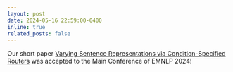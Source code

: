 ```yaml
---
layout: post
date: 2024-05-16 22:59:00-0400
inline: true
related_posts: false
---
```


Our short paper [Varying Sentence Representations via Condition-Specified Routers](https://www.bigai.ai/wp-content/uploads/2024/10/EMNLP_2024__VaryingSentenceRepresentationsviaCondition-SpecifiedRouters.pdf) was accepted to the Main Conference of EMNLP 2024!
